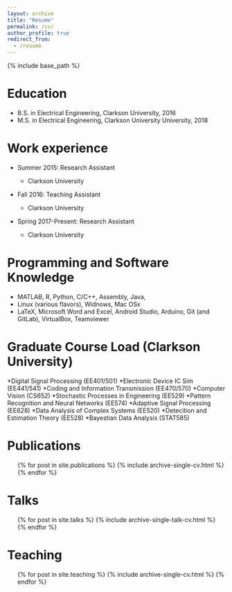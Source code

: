 ```yaml
---
layout: archive
title: "Resume"
permalink: /cv/
author_profile: true
redirect_from:
  - /resume
---
```


{% include base_path %}

Education
======
* B.S. in Electrical Engineering, Clarkson University, 2016
* M.S. in Electrical Engineering, Clarkson University University, 2018

Work experience
======
* Summer 2015: Research Assistant
  * Clarkson University

* Fall 2016: Teaching Assistant
  * Clarkson University

* Spring 2017-Present: Research Assistant
  * Clarkson University
  
Programming and Software Knowledge
======
* MATLAB, R, Python, C/C++, Assembly, Java, 
* Linux (various flavors), Widnows, Mac OSx
* LaTeX, Microsoft Word and Excel, Android Studio, Arduino, Git (and GitLab),
VirtualBox, Teamviewer

Graduate Course Load (Clarkson University)
======
*Digital Signal Processing (EE401/501)
*Electronic Device IC Sim (EE441/541)
*Coding and Information Transmission (EE470/570)
*Computer Vision (CS652)
*Stochastic Processes in Engineering (EE529)
*Pattern Recognition and Neural Networks (EE574)
*Adaptive Signal Processing (EE628)
*Data Analysis of Complex Systems (EE520)
*Detecition and Estimation Theory (EE528)
*Bayestian Data Analysis (STAT585)

Publications
======
  <ul>{% for post in site.publications %}
    {% include archive-single-cv.html %}
  {% endfor %}</ul>
  
Talks
======
  <ul>{% for post in site.talks %}
    {% include archive-single-talk-cv.html %}
  {% endfor %}</ul>
  
Teaching
======
  <ul>{% for post in site.teaching %}
    {% include archive-single-cv.html %}
  {% endfor %}</ul>
